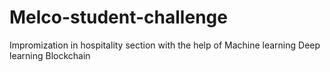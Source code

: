 # Melco-student-challenge
Impromization in hospitality section with the help of Machine learning Deep learning Blockchain
